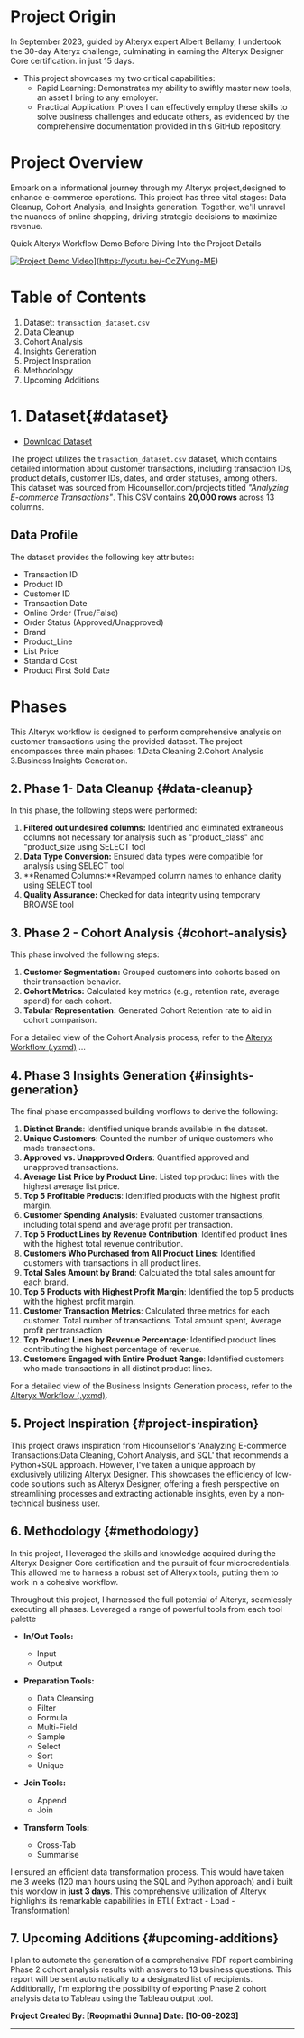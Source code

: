 # Project Origin

In September 2023, guided by Alteryx expert Albert Bellamy, I undertook the 30-day Alteryx challenge, culminating in earning the Alteryx Designer Core certification. in just 15 days.

- This project showcases my two critical capabilities:
  - Rapid Learning: Demonstrates my ability to swiftly master new tools, an asset I bring to any employer.
  - Practical Application: Proves I can effectively employ these skills to solve business challenges and educate others, as evidenced by the comprehensive documentation provided in this GitHub repository.


# Project Overview

Embark on a informational journey through my Alteryx project,designed to enhance e-commerce operations. This project has three vital stages: Data Cleanup, Cohort Analysis, and Insights generation. Together, we'll unravel the nuances of online shopping, driving strategic decisions to maximize revenue.

Quick Alteryx Workflow Demo Before Diving Into the Project Details

[![Project Demo Video]([https://img.youtube.com/vi/-OcZYung-ME/0.jpg)](https://youtu.be/-OcZYung-ME)](https://youtu.be/-OcZYung-ME)





# Table of Contents

1. Dataset: `transaction_dataset.csv`
2. Data Cleanup
3. Cohort Analysis
4. Insights Generation
5. Project Inspiration
6. Methodology
7. Upcoming Additions


# 1. Dataset{#dataset}

- [Download Dataset](https://github.com/SQLicious/Alteryx-Project-Ecommerce-Transaction-Cohort-Analysis/blob/main/1.%20Inputs/transaction_dataset.csv)

The project utilizes the `trasaction_dataset.csv` dataset, which contains detailed information about customer transactions, including transaction IDs, product details, customer IDs, dates, and order statuses, among others. This dataset was sourced from Hicounsellor.com/projects titled *"Analyzing E-commerce Transactions"*. This CSV contains **20,000 rows** across 13 columns.

## Data Profile

The dataset provides the following key attributes:

- Transaction ID
- Product ID
- Customer ID
- Transaction Date
- Online Order (True/False)
- Order Status (Approved/Unapproved)
- Brand
- Product_Line
- List Price
- Standard Cost
- Product First Sold Date

# Phases

This Alteryx workflow is designed to perform comprehensive analysis on customer transactions using the provided dataset. The project encompasses three main phases:
1.Data Cleaning
2.Cohort Analysis
3.Business Insights Generation.

## 2. Phase 1- Data Cleanup {#data-cleanup}

In this phase, the following steps were performed:
1. **Filtered out undesired columns:** Identified and eliminated extraneous columns not necessary for analysis such as "product_class" and "product_size using SELECT tool
2. **Data Type Conversion:** Ensured data types were compatible for analysis using SELECT tool
3. **Renamed Columns:**Revamped column names to enhance clarity using SELECT tool
4. **Quality Assurance:** Checked for data integrity using temporary BROWSE tool

## 3. Phase 2 - Cohort Analysis {#cohort-analysis}

This phase involved the following steps:
1. **Customer Segmentation:** Grouped customers into cohorts based on their transaction behavior.
2. **Cohort Metrics:** Calculated key metrics (e.g., retention rate, average spend) for each cohort.
3. **Tabular Representation:** Generated Cohort Retention rate to aid in cohort comparison.

For a detailed view of the Cohort Analysis process, refer to the [Alteryx Workflow (.yxmd)](https://github.com/SQLicious/Alteryx-Project-Ecommerce-Transaction-Cohort-Analysis/blob/main/3.%20Workflows/Phase%201-2-3.yxmd)
...

## 4. Phase 3 Insights Generation {#insights-generation}
The final phase encompassed building worflows to derive the following:
1. **Distinct Brands**: Identified unique brands available in the dataset.
2. **Unique Customers**: Counted the number of unique customers who made transactions.
3. **Approved vs. Unapproved Orders**: Quantified approved and unapproved transactions.
4. **Average List Price by Product Line**: Listed top product lines with the highest average list price.
5. **Top 5 Profitable Products**: Identified products with the highest profit margin.
6. **Customer Spending Analysis**: Evaluated customer transactions, including total spend and average profit per transaction.
7. **Top 5 Product Lines by Revenue Contribution**: Identified product lines with the highest total revenue contribution.
8. **Customers Who Purchased from All Product Lines**: Identified customers with transactions in all product lines.
9. **Total Sales Amount by Brand**: Calculated the total sales amount for each brand.
10. **Top 5 Products with Highest Profit Margin**: Identified the top 5 products with the highest profit margin.
11. **Customer Transaction Metrics**: Calculated three metrics for each customer. Total number of transactions. Total amount spent, Average profit per transaction
12. **Top Product Lines by Revenue Percentage**: Identified product lines contributing the highest percentage of revenue.
13. **Customers Engaged with Entire Product Range**: Identified customers who made transactions in all distinct product lines.



For a detailed view of the Business Insights Generation process, refer to the [Alteryx Workflow (.yxmd)](https://github.com/SQLicious/Alteryx-Project-Ecommerce-Transaction-Cohort-Analysis/blob/main/3.%20Workflows/Phase%201-2-3.yxmd).


## 5. Project Inspiration {#project-inspiration}

This project draws inspiration from Hicounsellor's 'Analyzing E-commerce Transactions:Data Cleaning, Cohort Analysis, and SQL' that recommends a Python+SQL approach. However, I've taken a unique approach by exclusively utilizing Alteryx Designer. This showcases the efficiency of low-code solutions such as Alteryx Designer, offering a fresh perspective on streamlining processes and extracting actionable insights, even by a non-technical business user.

## 6. Methodology {#methodology}
In this project, I leveraged the skills and knowledge acquired during the Alteryx Designer Core certification and the pursuit of four microcredentials. This allowed me to harness a robust set of Alteryx tools, putting them to work in a cohesive workflow.

Throughout this project, I harnessed the full potential of Alteryx, seamlessly executing all phases. Leveraged a range of powerful tools from each tool palette
- **In/Out Tools:**
  - Input
  - Output

- **Preparation Tools:**
  - Data Cleansing
  - Filter
  - Formula
  - Multi-Field
  - Sample
  - Select
  - Sort
  - Unique

- **Join Tools:**
  - Append
  - Join

- **Transform Tools:**
  - Cross-Tab
  - Summarise


I ensured an efficient data transformation process. This would have taken me 3 weeks (120 man hours using the SQL and Python approach) and i built this worklow in **just 3 days**.
This comprehensive utilization of Alteryx highlights its remarkable capabilities in ETL( Extract - Load - Transformation)

## 7. Upcoming Additions {#upcoming-additions}

I plan to automate the generation of a comprehensive PDF report combining Phase 2 cohort analysis results with answers to 13 business questions. This report will be sent automatically to a designated list of recipients. Additionally, I'm exploring the possibility of exporting Phase 2 cohort analysis data to Tableau using the Tableau output tool.


**Project Created By: [Roopmathi Gunna]**
**Date: [10-06-2023]**

---


